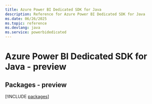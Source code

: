 ```yaml
---
title: Azure Power BI Dedicated SDK for Java
description: Reference for Azure Power BI Dedicated SDK for Java
ms.date: 06/26/2025
ms.topic: reference
ms.devlang: java
ms.service: powerbidedicated
---
```

# Azure Power BI Dedicated SDK for Java - preview
## Packages - preview
[!INCLUDE [packages](power-bi-dedicated-index.md)]